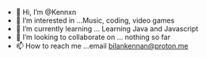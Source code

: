 - 👋 Hi, I’m @Kennxn
- 👀 I’m interested in ...Music, coding, video games
- 🌱 I’m currently learning ... Learning Java and Javascript
- 💞️ I’m looking to collaborate on ... nothing so far
- 📫 How to reach me ...email bilankennan@proton.me

<!---

--->
